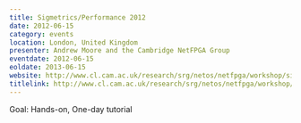 ```yaml
---
title: Sigmetrics/Performance 2012
date: 2012-06-15
category: events
location: London, United Kingdom
presenter: Andrew Moore and the Cambridge NetFPGA Group
eventdate: 2012-06-15
eoldate: 2013-06-15
website: http://www.cl.cam.ac.uk/research/srg/netos/netfpga/workshop/sigmetrics2012/index.html
titlelink: http://www.cl.cam.ac.uk/research/srg/netos/netfpga/workshop/sigmetrics2012/index.html
---
```

Goal: Hands-on, One-day tutorial

